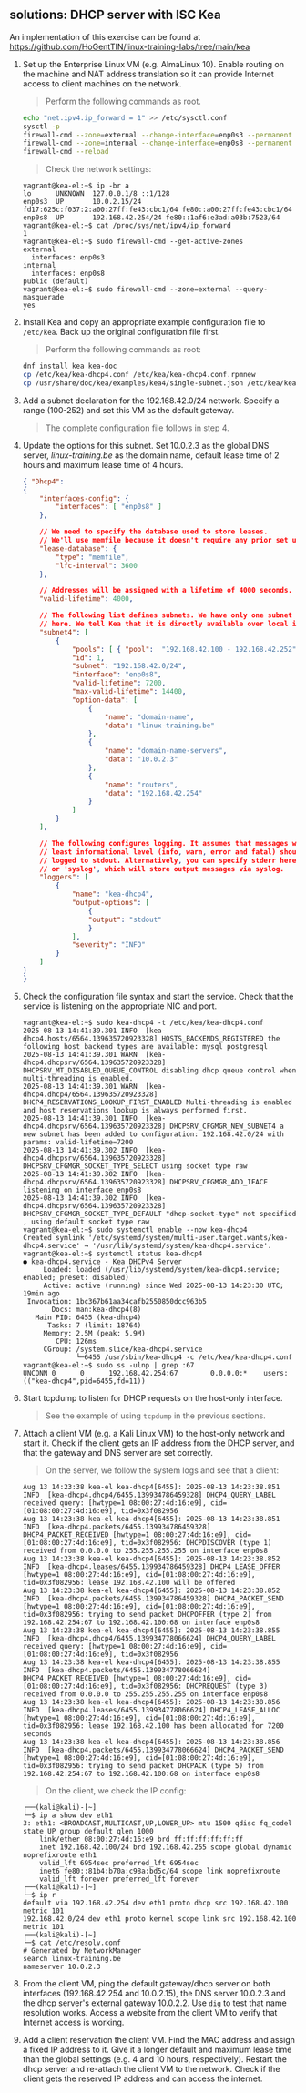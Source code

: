 ## solutions: DHCP server with ISC Kea

An implementation of this exercise can be found at <https://github.com/HoGentTIN/linux-training-labs/tree/main/kea>

1. Set up the Enterprise Linux VM (e.g. AlmaLinux 10). Enable routing on the machine and NAT address translation so it can provide Internet access to client machines on the network.

    > Perform the following commands as root.

    ```bash
    echo "net.ipv4.ip_forward = 1" >> /etc/sysctl.conf
    sysctl -p
    firewall-cmd --zone=external --change-interface=enp0s3 --permanent
    firewall-cmd --zone=internal --change-interface=enp0s8 --permanent
    firewall-cmd --reload
    ```

    > Check the network settings:

    ```console
    vagrant@kea-el:~$ ip -br a
    lo      UNKNOWN  127.0.0.1/8 ::1/128 
    enp0s3  UP       10.0.2.15/24 fd17:625c:f037:2:a00:27ff:fe43:cbc1/64 fe80::a00:27ff:fe43:cbc1/64 
    enp0s8  UP       192.168.42.254/24 fe80::1af6:e3ad:a03b:7523/64
    vagrant@kea-el:~$ cat /proc/sys/net/ipv4/ip_forward
    1
    vagrant@kea-el:~$ sudo firewall-cmd --get-active-zones 
    external
      interfaces: enp0s3
    internal
      interfaces: enp0s8
    public (default) 
    vagrant@kea-el:~$ sudo firewall-cmd --zone=external --query-masquerade 
    yes
    ```

2. Install Kea and copy an appropriate example configuration file to `/etc/kea`. Back up the original configuration file first.

    > Perform the following commands as root:
    
    ```bash
    dnf install kea kea-doc
    cp /etc/kea/kea-dhcp4.conf /etc/kea/kea-dhcp4.conf.rpmnew
    cp /usr/share/doc/kea/examples/kea4/single-subnet.json /etc/kea/kea-dhcp4.conf
    ```

3. Add a subnet declaration for the 192.168.42.0/24 network. Specify a range (100-252) and set this VM as the default gateway.

    > The complete configuration file follows in step 4.

4. Update the options for this subnet. Set 10.0.2.3 as the global DNS server, *linux-training.be* as the domain name, default lease time of 2 hours and maximum lease time of 4 hours.

    ```json
    { "Dhcp4":
    {
        "interfaces-config": {
            "interfaces": [ "enp0s8" ]
        },

        // We need to specify the database used to store leases. 
        // We'll use memfile because it doesn't require any prior set up.
        "lease-database": {
            "type": "memfile",
            "lfc-interval": 3600
        },

        // Addresses will be assigned with a lifetime of 4000 seconds.
        "valid-lifetime": 4000,

        // The following list defines subnets. We have only one subnet
        // here. We tell Kea that it is directly available over local interface.
        "subnet4": [
            {
                "pools": [ { "pool":  "192.168.42.100 - 192.168.42.252" } ],
                "id": 1,
                "subnet": "192.168.42.0/24",
                "interface": "enp0s8",
                "valid-lifetime": 7200,
                "max-valid-lifetime": 14400,
                "option-data": [
                    {
                        "name": "domain-name",
                        "data": "linux-training.be"
                    },
                    {
                        "name": "domain-name-servers",
                        "data": "10.0.2.3"
                    },
                    {
                        "name": "routers",
                        "data": "192.168.42.254"
                    }
                ]
            }
        ],

        // The following configures logging. It assumes that messages with at
        // least informational level (info, warn, error and fatal) should be
        // logged to stdout. Alternatively, you can specify stderr here, a filename
        // or 'syslog', which will store output messages via syslog.
        "loggers": [
            {
                "name": "kea-dhcp4",
                "output-options": [
                    {
                    "output": "stdout"
                    }
                ],
                "severity": "INFO"
            }
        ]
    }
    }
    ```

5. Check the configuration file syntax and start the service. Check that the service is listening on the appropriate NIC and port.

    ```console
    vagrant@kea-el:~$ sudo kea-dhcp4 -t /etc/kea/kea-dhcp4.conf
    2025-08-13 14:41:39.301 INFO  [kea-dhcp4.hosts/6564.139635720923328] HOSTS_BACKENDS_REGISTERED the following host backend types are available: mysql postgresql 
    2025-08-13 14:41:39.301 WARN  [kea-dhcp4.dhcpsrv/6564.139635720923328] DHCPSRV_MT_DISABLED_QUEUE_CONTROL disabling dhcp queue control when multi-threading is enabled.
    2025-08-13 14:41:39.301 WARN  [kea-dhcp4.dhcp4/6564.139635720923328] DHCP4_RESERVATIONS_LOOKUP_FIRST_ENABLED Multi-threading is enabled and host reservations lookup is always performed first.
    2025-08-13 14:41:39.301 INFO  [kea-dhcp4.dhcpsrv/6564.139635720923328] DHCPSRV_CFGMGR_NEW_SUBNET4 a new subnet has been added to configuration: 192.168.42.0/24 with params: valid-lifetime=7200
    2025-08-13 14:41:39.302 INFO  [kea-dhcp4.dhcpsrv/6564.139635720923328] DHCPSRV_CFGMGR_SOCKET_TYPE_SELECT using socket type raw
    2025-08-13 14:41:39.302 INFO  [kea-dhcp4.dhcpsrv/6564.139635720923328] DHCPSRV_CFGMGR_ADD_IFACE listening on interface enp0s8
    2025-08-13 14:41:39.302 INFO  [kea-dhcp4.dhcpsrv/6564.139635720923328] DHCPSRV_CFGMGR_SOCKET_TYPE_DEFAULT "dhcp-socket-type" not specified , using default socket type raw
    vagrant@kea-el:~$ sudo systemctl enable --now kea-dhcp4
    Created symlink '/etc/systemd/system/multi-user.target.wants/kea-dhcp4.service' → '/usr/lib/systemd/system/kea-dhcp4.service'.
    vagrant@kea-el:~$ systemctl status kea-dhcp4
    ● kea-dhcp4.service - Kea DHCPv4 Server
         Loaded: loaded (/usr/lib/systemd/system/kea-dhcp4.service; enabled; preset: disabled)
         Active: active (running) since Wed 2025-08-13 14:23:30 UTC; 19min ago
     Invocation: 1bc367b61aa34cafb2550850dcc963b5
           Docs: man:kea-dhcp4(8)
       Main PID: 6455 (kea-dhcp4)
          Tasks: 7 (limit: 18764)
         Memory: 2.5M (peak: 5.9M)
            CPU: 126ms
         CGroup: /system.slice/kea-dhcp4.service
                 └─6455 /usr/sbin/kea-dhcp4 -c /etc/kea/kea-dhcp4.conf
    vagrant@kea-el:~$ sudo ss -ulnp | grep :67
    UNCONN 0      0      192.168.42.254:67        0.0.0.0:*    users:(("kea-dhcp4",pid=6455,fd=11))
    ```

6. Start tcpdump to listen for DHCP requests on the host-only interface.

    > See the example of using `tcpdump` in the previous sections.

7. Attach a client VM (e.g. a Kali Linux VM) to the host-only network and start it. Check if the client gets an IP address from the DHCP server, and that the gateway and DNS server are set correctly.

    > On the server, we follow the system logs and see that a client:

    ```console
    Aug 13 14:23:38 kea-el kea-dhcp4[6455]: 2025-08-13 14:23:38.851 INFO  [kea-dhcp4.dhcp4/6455.139934786459328] DHCP4_QUERY_LABEL received query: [hwtype=1 08:00:27:4d:16:e9], cid=[01:08:00:27:4d:16:e9], tid=0x3f082956
    Aug 13 14:23:38 kea-el kea-dhcp4[6455]: 2025-08-13 14:23:38.851 INFO  [kea-dhcp4.packets/6455.139934786459328] DHCP4_PACKET_RECEIVED [hwtype=1 08:00:27:4d:16:e9], cid=[01:08:00:27:4d:16:e9], tid=0x3f082956: DHCPDISCOVER (type 1) received from 0.0.0.0 to 255.255.255.255 on interface enp0s8
    Aug 13 14:23:38 kea-el kea-dhcp4[6455]: 2025-08-13 14:23:38.852 INFO  [kea-dhcp4.leases/6455.139934786459328] DHCP4_LEASE_OFFER [hwtype=1 08:00:27:4d:16:e9], cid=[01:08:00:27:4d:16:e9], tid=0x3f082956: lease 192.168.42.100 will be offered
    Aug 13 14:23:38 kea-el kea-dhcp4[6455]: 2025-08-13 14:23:38.852 INFO  [kea-dhcp4.packets/6455.139934786459328] DHCP4_PACKET_SEND [hwtype=1 08:00:27:4d:16:e9], cid=[01:08:00:27:4d:16:e9], tid=0x3f082956: trying to send packet DHCPOFFER (type 2) from 192.168.42.254:67 to 192.168.42.100:68 on interface enp0s8
    Aug 13 14:23:38 kea-el kea-dhcp4[6455]: 2025-08-13 14:23:38.855 INFO  [kea-dhcp4.dhcp4/6455.139934778066624] DHCP4_QUERY_LABEL received query: [hwtype=1 08:00:27:4d:16:e9], cid=[01:08:00:27:4d:16:e9], tid=0x3f082956
    Aug 13 14:23:38 kea-el kea-dhcp4[6455]: 2025-08-13 14:23:38.855 INFO  [kea-dhcp4.packets/6455.139934778066624] DHCP4_PACKET_RECEIVED [hwtype=1 08:00:27:4d:16:e9], cid=[01:08:00:27:4d:16:e9], tid=0x3f082956: DHCPREQUEST (type 3) received from 0.0.0.0 to 255.255.255.255 on interface enp0s8
    Aug 13 14:23:38 kea-el kea-dhcp4[6455]: 2025-08-13 14:23:38.856 INFO  [kea-dhcp4.leases/6455.139934778066624] DHCP4_LEASE_ALLOC [hwtype=1 08:00:27:4d:16:e9], cid=[01:08:00:27:4d:16:e9], tid=0x3f082956: lease 192.168.42.100 has been allocated for 7200 seconds
    Aug 13 14:23:38 kea-el kea-dhcp4[6455]: 2025-08-13 14:23:38.856 INFO  [kea-dhcp4.packets/6455.139934778066624] DHCP4_PACKET_SEND [hwtype=1 08:00:27:4d:16:e9], cid=[01:08:00:27:4d:16:e9], tid=0x3f082956: trying to send packet DHCPACK (type 5) from 192.168.42.254:67 to 192.168.42.100:68 on interface enp0s8
    ```

    > On the client, we check the IP config:

    ```console
    ┌──(kali@kali)-[~]
    └─$ ip a show dev eth1
    3: eth1: <BROADCAST,MULTICAST,UP,LOWER_UP> mtu 1500 qdisc fq_codel state UP group default qlen 1000
        link/ether 08:00:27:4d:16:e9 brd ff:ff:ff:ff:ff:ff
        inet 192.168.42.100/24 brd 192.168.42.255 scope global dynamic noprefixroute eth1
        valid_lft 6954sec preferred_lft 6954sec
        inet6 fe80::81b4:b70a:c98a:bd5c/64 scope link noprefixroute 
        valid_lft forever preferred_lft forever
    ┌──(kali@kali)-[~]
    └─$ ip r                 
    default via 192.168.42.254 dev eth1 proto dhcp src 192.168.42.100 metric 101 
    192.168.42.0/24 dev eth1 proto kernel scope link src 192.168.42.100 metric 101
    ┌──(kali@kali)-[~]
    └─$ cat /etc/resolv.conf                                   
    # Generated by NetworkManager
    search linux-training.be
    nameserver 10.0.2.3
    ```

8. From the client VM, ping the default gateway/dhcp server on both interfaces (192.168.42.254 and 10.0.2.15), the DNS server 10.0.2.3 and the dhcp server's external gateway 10.0.2.2. Use `dig` to test that name resolution works. Access a website from the client VM to verify that Internet access is working.

9. Add a client reservation the client VM. Find the MAC address and assign a fixed IP address to it. Give it a longer default and maximum lease time than the global settings (e.g. 4 and 10 hours, respectively). Restart the dhcp server and re-attach the client VM to the network. Check if the client gets the reserved IP address and can access the internet.
